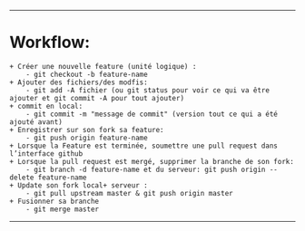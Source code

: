 ------------------------------------------------------------------------------
# Workflow:
    + Créer une nouvelle feature (unité logique) :
        - git checkout -b feature-name
    + Ajouter des fichiers/des modfis:
        - git add -A fichier (ou git status pour voir ce qui va être ajouter et git commit -A pour tout ajouter)
    + commit en local:
        - git commit -m "message de commit" (version tout ce qui a été ajouté avant)
    + Enregistrer sur son fork sa feature:
        - git push origin feature-name
    + Lorsque la Feature est terminée, soumettre une pull request dans l’interface github
    + Lorsque la pull request est mergé, supprimer la branche de son fork:
        - git branch -d feature-name et du serveur: git push origin --delete feature-name
    + Update son fork local+ serveur :
        - git pull upstream master & git push origin master
    + Fusionner sa branche
        - git merge master
------------------------------------------------------------------------------
